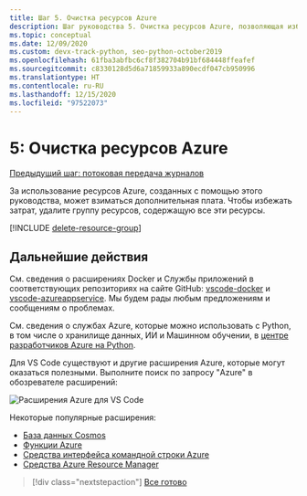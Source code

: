 ```yaml
---
title: Шаг 5. Очистка ресурсов Azure
description: Шаг руководства 5. Очистка ресурсов Azure, позволяющая избежать постоянных расходов
ms.topic: conceptual
ms.date: 12/09/2020
ms.custom: devx-track-python, seo-python-october2019
ms.openlocfilehash: 61fba3abfbc6cf8f382704b91bf684448ffeafef
ms.sourcegitcommit: c8330128d5d6a71859933a890ecdf047cb950996
ms.translationtype: HT
ms.contentlocale: ru-RU
ms.lasthandoff: 12/15/2020
ms.locfileid: "97522073"
---
```

# <a name="5-clean-up-azure-resources"></a>5: Очистка ресурсов Azure

[Предыдущий шаг: потоковая передача журналов](tutorial-deploy-containers-04.md)

За использование ресурсов Azure, созданных с помощью этого руководства, может взиматься дополнительная плата. Чтобы избежать затрат, удалите группу ресурсов, содержащую все эти ресурсы.

[!INCLUDE [delete-resource-group](includes/delete-resource-group.md)]

## <a name="next-steps"></a>Дальнейшие действия

См. сведения о расширениях Docker и Службы приложений в соответствующих репозиториях на сайте GitHub: [vscode-docker](https://github.com/Microsoft/vscode-docker) и [vscode-azureappservice](https://github.com/Microsoft/vscode-azureappservice). Мы будем рады любым предложениям и сообщениям о проблемах.

См. сведения о службах Azure, которые можно использовать с Python, в том числе о хранилище данных, ИИ и Машинном обучении, в [центре разработчиков Azure на Python](/python/azure/?preserve-view=true&view=azure-python).

Для VS Code существуют и другие расширения Azure, которые могут оказаться полезными. Выполните поиск по запросу "Azure" в обозревателе расширений:

![Расширения Azure для VS Code](media/deploy-containers/azure-extensions-for-visual-studio-code.png)

Некоторые популярные расширения:

- [База данных Cosmos](https://marketplace.visualstudio.com/items?itemName=ms-azuretools.vscode-cosmosdb)
- [Функции Azure](https://marketplace.visualstudio.com/items?itemName=ms-azuretools.vscode-azurefunctions)
- [Средства интерфейса командной строки Azure](https://marketplace.visualstudio.com/items?itemName=ms-vscode.azurecli)
- [Средства Azure Resource Manager](https://marketplace.visualstudio.com/items?itemName=msazurermtools.azurerm-vscode-tools)

> [!div class="nextstepaction"]
> [Все готово](/python/azure/?preserve-view=true&view=azure-python)
